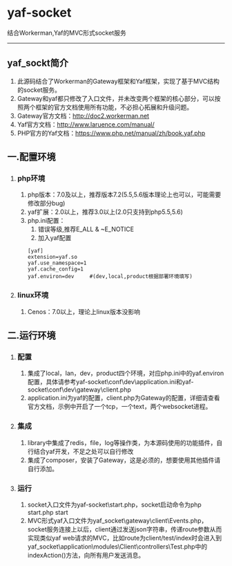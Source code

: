 # yaf-socket
结合Workerman,Yaf的MVC形式socket服务
***
## yaf_sockt简介
1. 此源码结合了Workerman的Gateway框架和Yaf框架，实现了基于MVC结构的socket服务。
2. Gateway和yaf都只修改了入口文件，并未改变两个框架的核心部分，可以按照两个框架的官方文档使用所有功能，不必担心拓展和升级问题。
3. Gateway官方文档：http://doc2.workerman.net
4. Yaf官方文档：http://www.laruence.com/manual/ 
5. PHP官方的Yaf文档：https://www.php.net/manual/zh/book.yaf.php

## 一.配置环境

1. ### php环境
    1. php版本：7.0及以上，推荐版本7.2(5.5,5.6版本理论上也可以，可能需要修改部分bug)
    1. yaf扩展：2.0以上，推荐3.0以上(2.0只支持到php5.5,5.6)
    1. php.ini配置：
        1. 错误等级,推荐E_ALL & ~E_NOTICE
        1. 加入yaf配置
        ```
        [yaf]
        extension=yaf.so
        yaf.use_namespace=1
        yaf.cache_config=1
        yaf.environ=dev     #(dev,local,product根据部署环境填写)
        ```

1. ### linux环境
    1. Cenos：7.0以上，理论上linux版本没影响

## 二.运行环境
1. ### 配置
    1. 集成了local，lan，dev，product四个环境，对应php.ini中的yaf.environ配置，具体请参考yaf-socket\conf\dev\application.ini和yaf-socket\conf\dev\gateway\client.php
    2. application.ini为yaf的配置，client.php为Gateway的配置，详细请查看官方文档，示例中开启了一个tcp，一个text，两个websocket进程。


1. ### 集成
    1. library中集成了redis，file，log等操作类，为本源码使用的功能插件，自行结合yaf开发，不足之处可以自行修改
    2. 集成了composer，安装了Gateway，这是必须的，想要使用其他插件请自行添加。

1. ### 运行
    1. socket入口文件为yaf-socket\start.php，socket启动命令为php start.php start
    1. MVC形式yaf入口文件为yaf_socket\gateway\client\Events.php，socket服务连接上以后，client通过发送json字符串，传递route参数从而实现类似yaf web请求的MVC，比如route为client/test/index时会进入到 yaf_socket\application\modules\Client\controllers\Test.php中的indexAction()方法，向所有用户发送消息。
    

